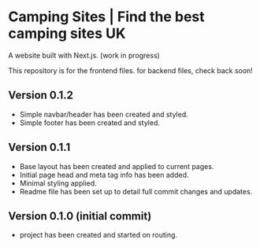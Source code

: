 # Camping Sites | Find the best camping sites UK

A website built with Next.js.
(work in progress)

This repository is for the frontend files. for backend files, check back soon!

## Version 0.1.2

- Simple navbar/header has been created and styled.
- Simple footer has been created and styled.

## Version 0.1.1

- Base layout has been created and applied to current pages.
- Initial page head and meta tag info has been added.
- Minimal styling applied.
- Readme file has been set up to detail full commit changes and updates.

## Version 0.1.0 (initial commit)

- project has been created and started on routing.
